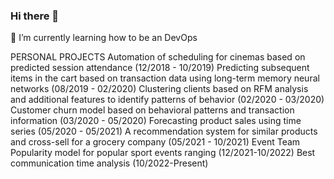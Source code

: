 ### Hi there 👋

<!--
**ImGhostDev/ImGhostDev** is a ✨ _special_ ✨ repository because its `README.md` (this file) appears on your GitHub profile.



- 🌱 I’m currently learning how to be an DevOps
-->
🌱 I’m currently learning how to be an DevOps

PERSONAL PROJECTS
Automation of scheduling for cinemas based on
predicted session attendance (12/2018 - 10/2019)
Predicting subsequent items in the cart based on
transaction data using long-term memory neural
networks (08/2019 - 02/2020)
Clustering clients based on RFM analysis and additional
features to identify patterns of behavior
 (02/2020 - 03/2020)
Customer churn model based on behavioral patterns
and transaction information (03/2020 - 05/2020)
Forecasting product sales using time series
 (05/2020 - 05/2021)
A recommendation system for similar products and
cross-sell for a grocery company (05/2021 - 10/2021)
Event Team Popularity model for popular sport events ranging (12/2021-10/2022)
Best communication time analysis (10/2022-Present)
